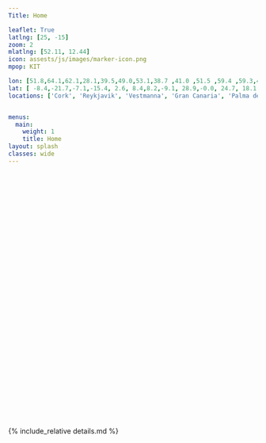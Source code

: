 ```yaml
---
Title: Home

leaflet: True
latlng: [25, -15]
zoom: 2
mlatlng: [52.11, 12.44]
icon: assests/js/images/marker-icon.png
mpop: KIT

lon: [51.8,64.1,62.1,28.1,39.5,49.0,53.1,38.7 ,41.0 ,51.5 ,59.4 ,59.3,40.6,30.5,-33.9,59.8, 46.679, 47.6842]
lat: [ -8.4,-21.7,-7.1,-15.4, 2.6, 8.4,8.2,-9.1, 28.9,-0.0, 24.7, 18.1 , -111.8 ,-96.3 , 18.5 ,30.3, 21, 17.6344]
locations: ['Cork', 'Reykjavik', 'Vestmanna', 'Gran Canaria', 'Palma de Mallorca','Karlsruhe','Oldenburg','Lisbon', 'Istanbul', 'London', 'Tallinn', 'Stockholm', 'Salt Lake City', 'College Station', 'Cape Town', 'St Petersburg', 'Békéscsaba', 'Győr']


menus:
  main:
    weight: 1
    title: Home
layout: splash
classes: wide
---
```



<style type="text/css">
#map {
	width:100%;
	height:500px;
}
</style>

<div id="map" class="leafmap"></div>

<script>

var viirs = 'VIIRS_SNPP_CorrectedReflectance_TrueColor';

var basemap = {
  'OpenStreetMap': L.tileLayer('https://{s}.tile.openstreetmap.org/{z}/{x}/{y}.png', {
    'attribution': '&copy; <a href="https://osmlab.github.io/attribution-mark/copyright/?name={{ site.title }}">OpenStreetMap</a> contributors, <a href="https://creativecommons.org/licenses/by-sa/2.0/">CC-BY-SA</a>',
    'minZoom': 2,
    'maxZoom': 19
  })
};


var Cork     	      = L.marker([ 51.8, -8.4  ]).bindPopup('Cork'),
    Reykjavik     	= L.marker([ 64.1, -21.7 ]).bindPopup('Reykjavik'),
    Vestmanna     	= L.marker([ 62.1, -7.1  ]).bindPopup('Vestmanna'),
    GranCanaria     = L.marker([ 28.1, -15.4 ]).bindPopup('Gran Canaria'),
    PalmaMallorca 	= L.marker([ 39.5,  2.6  ]).bindPopup('Palma de Mallorca'),
    Karlsruhe     	= L.marker([ 49.0,  8.4  ]).bindPopup('Karlsruhe'),
    Oldenburg     	= L.marker([ 53.1,  8.2  ]).bindPopup('Oldenburg'),
    Lisbon        	= L.marker([ 38.7, -9.1  ]).bindPopup('Lisbon'),
    Istanbul      	= L.marker([ 41.0,  28.9 ]).bindPopup('Istanbul'),
    London        	= L.marker([ 51.5, -0.00 ]).bindPopup('London'),
    Tallinn       	= L.marker([ 59.4,  24.7 ]).bindPopup('Tallinn'),
    Stockholm     	= L.marker([ 59.3,  18.1 ]).bindPopup('Stockholm'),
    SaltLake        = L.marker([ 40.6,-111.8 ]).bindPopup('Salt Lake City'),
    College        	= L.marker([ 30.5, -96.3 ]).bindPopup('College Station'),
    CapeTown        = L.marker([-33.9,  18.5 ]).bindPopup('Cape Town'),
    StPetersburg    = L.marker([ 59.8,  30.3 ]).bindPopup('St Petersburg'),
    Bekescsaba     	= L.marker([ 46.6,  21.0 ]).bindPopup('Békéscsaba'),
    Gyor          	= L.marker([ 47.6,  17.6 ]).bindPopup('Győr');


var Europe = L.layerGroup([Cork, Reykjavik, Vestmanna, GranCanaria, PalmaMallorca, Karlsruhe, Oldenburg, Lisbon, Istanbul, London, Tallinn, Stockholm]);

var USA = L.layerGroup([SaltLake, College]);

var Africa = L.layerGroup([CapeTown]);


var overlayMaps = {
    "<span style='color: black'>Europe</span>": Europe,
		"<span style='color: black'>USA</span>": USA,
		"<span style='color: black'>Africa</span>": Africa
};


var map = L.map('map', {
  'center': [25, -5],
  'zoom': 2,
  'layers': [basemap.OpenStreetMap, Europe, USA, Africa]
});


L.control.layers(basemap, overlayMaps).addTo(map);

</script>


{% include_relative details.md %}
